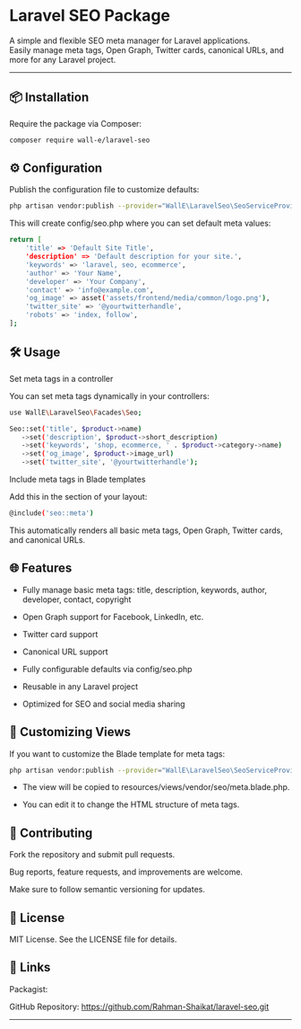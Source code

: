 # Laravel SEO Package

A simple and flexible SEO meta manager for Laravel applications.  
Easily manage meta tags, Open Graph, Twitter cards, canonical URLs, and more for any Laravel project.

---

## 📦 Installation

Require the package via Composer:

```bash
composer require wall-e/laravel-seo
```

## ⚙️ Configuration

Publish the configuration file to customize defaults:

```bash 
php artisan vendor:publish --provider="WallE\LaravelSeo\SeoServiceProvider" --tag=config 
```

This will create config/seo.php where you can set default meta values:

```bash 
return [
    'title' => 'Default Site Title',
    'description' => 'Default description for your site.',
    'keywords' => 'laravel, seo, ecommerce',
    'author' => 'Your Name',
    'developer' => 'Your Company',
    'contact' => 'info@example.com',
    'og_image' => asset('assets/frontend/media/common/logo.png'),
    'twitter_site' => '@yourtwitterhandle',
    'robots' => 'index, follow',
];
```

## 🛠️ Usage
Set meta tags in a controller

You can set meta tags dynamically in your controllers:

```bash 
use WallE\LaravelSeo\Facades\Seo;

Seo::set('title', $product->name)
   ->set('description', $product->short_description)
   ->set('keywords', 'shop, ecommerce, ' . $product->category->name)
   ->set('og_image', $product->image_url)
   ->set('twitter_site', '@yourtwitterhandle');
```

Include meta tags in Blade templates

Add this in the <head> section of your layout:

```bash 
@include('seo::meta')
```
This automatically renders all basic meta tags, Open Graph, Twitter cards, and canonical URLs.


## 🌐 Features

- Fully manage basic meta tags: title, description, keywords, author, developer, contact, copyright

- Open Graph support for Facebook, LinkedIn, etc.

- Twitter card support

- Canonical URL support

- Fully configurable defaults via config/seo.php

- Reusable in any Laravel project

- Optimized for SEO and social media sharing


## 🔧 Customizing Views

If you want to customize the Blade template for meta tags:

```bash 
php artisan vendor:publish --provider="WallE\LaravelSeo\SeoServiceProvider" --tag=views
```

- The view will be copied to resources/views/vendor/seo/meta.blade.php.

- You can edit it to change the HTML structure of meta tags.


## 📝 Contributing

Fork the repository and submit pull requests.

Bug reports, feature requests, and improvements are welcome.

Make sure to follow semantic versioning for updates.


## 📜 License

MIT License. See the LICENSE file for details.


## 🔗 Links

Packagist: 

GitHub Repository: https://github.com/Rahman-Shaikat/laravel-seo.git

---
